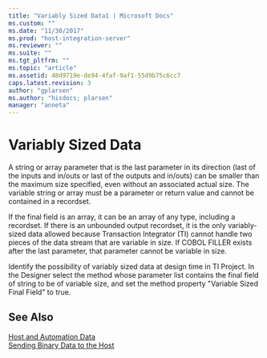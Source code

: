 ```yaml
---
title: "Variably Sized Data1 | Microsoft Docs"
ms.custom: ""
ms.date: "11/30/2017"
ms.prod: "host-integration-server"
ms.reviewer: ""
ms.suite: ""
ms.tgt_pltfrm: ""
ms.topic: "article"
ms.assetid: 48d9719e-de94-4faf-9af1-55d9b75c6cc7
caps.latest.revision: 3
author: "gplarsen"
ms.author: "hisdocs; plarsen"
manager: "anneta"
---
```

# Variably Sized Data
A string or array parameter that is the last parameter in its direction (last of the inputs and in/outs or last of the outputs and in/outs) can be smaller than the maximum size specified, even without an associated actual size. The variable string or array must be a parameter or return value and cannot be contained in a recordset.  
  
 If the final field is an array, it can be an array of any type, including a recordset. If there is an unbounded output recordset, it is the only variably-sized data allowed because Transaction Integrator (TI) cannot handle two pieces of the data stream that are variable in size. If COBOL FILLER exists after the last parameter, that parameter cannot be variable in size.  
  
 Identify the possibility of variably sized data at design time in TI Project. In the Designer select the method whose parameter list contains the final field of string to be of variable size, and set the method property "Variable Sized Final Field" to true.  
  
## See Also  
 [Host and Automation Data](../core/host-and-automation-data1.md)   
 [Sending Binary Data to the Host](../core/sending-binary-data-to-the-host2.md)